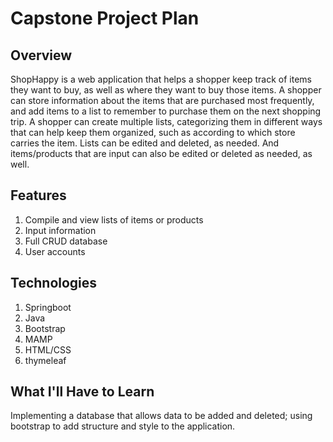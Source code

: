 # Capstone Project Plan

## Overview
ShopHappy is a web application that helps a shopper keep track of items they want to buy, as well as where they want to buy those items. A shopper can store information about the items that are purchased most frequently, and add items to a list to remember to purchase them on the next shopping trip. A shopper can create multiple lists, categorizing them in different ways that can help keep them organized, such as according to which store carries the item. Lists can be edited and deleted, as needed. And items/products that are input can also be edited or deleted as needed, as well.

## Features
1. Compile and view lists of items or products
2. Input information
3. Full CRUD database
4. User accounts

## Technologies
1. Springboot
2. Java
3. Bootstrap
4. MAMP
5. HTML/CSS
6. thymeleaf

## What I'll Have to Learn
Implementing a database that allows data to be added and deleted; using bootstrap to add structure and style to the application.

